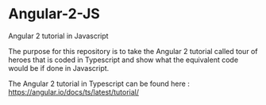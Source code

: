 # Angular-2-JS
Angular 2 tutorial in Javascript

The purpose for this repository is to take the Angular 2 tutorial called tour of heroes that is coded in Typescript and show what the equivalent code would be if done in Javascript.

The Angular 2 tutorial in Typescript can be found here : https://angular.io/docs/ts/latest/tutorial/
